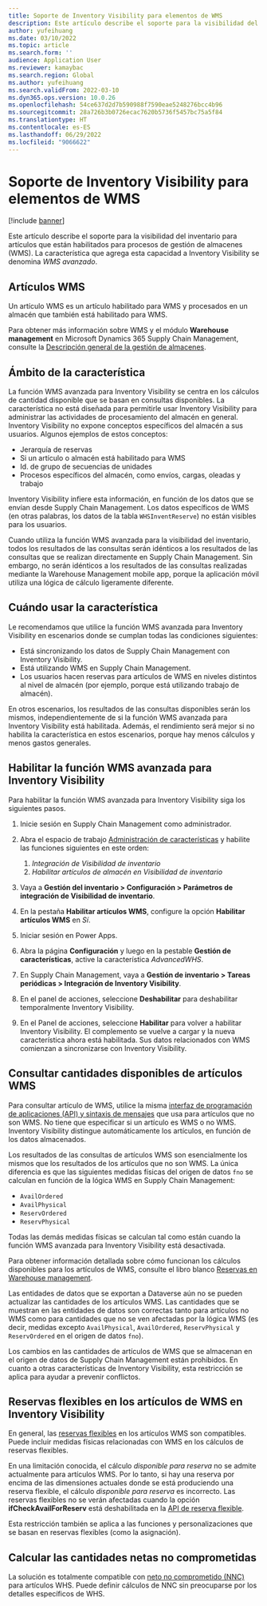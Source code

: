 ```yaml
---
title: Soporte de Inventory Visibility para elementos de WMS
description: Este artículo describe el soporte para la visibilidad del inventario para artículos que están habilitados para procesos de gestión de almacenes (artículos WMS).
author: yufeihuang
ms.date: 03/10/2022
ms.topic: article
ms.search.form: ''
audience: Application User
ms.reviewer: kamaybac
ms.search.region: Global
ms.author: yufeihuang
ms.search.validFrom: 2022-03-10
ms.dyn365.ops.version: 10.0.26
ms.openlocfilehash: 54ce637d2d7b590988f7590eae5248276bcc4b96
ms.sourcegitcommit: 28a726b3b0726ecac7620b5736f5457bc75a5f84
ms.translationtype: HT
ms.contentlocale: es-ES
ms.lasthandoff: 06/29/2022
ms.locfileid: "9066622"
---
```

# <a name="inventory-visibility-support-for-wms-items"></a>Soporte de Inventory Visibility para elementos de WMS

[!include [banner](../includes/banner.md)]

Este artículo describe el soporte para la visibilidad del inventario para artículos que están habilitados para procesos de gestión de almacenes (WMS). La característica que agrega esta capacidad a Inventory Visibility se denomina *WMS avanzado*.

## <a name="wms-items"></a>Artículos WMS

Un artículo WMS es un artículo habilitado para WMS y procesados en un almacén que también está habilitado para WMS.

Para obtener más información sobre WMS y el módulo **Warehouse management** en Microsoft Dynamics 365 Supply Chain Management, consulte la [Descripción general de la gestión de almacenes](../warehousing/warehouse-management-overview.md).

## <a name="scope-of-the-feature"></a>Ámbito de la característica

La función WMS avanzada para Inventory Visibility se centra en los cálculos de cantidad disponible que se basan en consultas disponibles. La característica no está diseñada para permitirle usar Inventory Visibility para administrar las actividades de procesamiento del almacén en general. Inventory Visibility no expone conceptos específicos del almacén a sus usuarios. Algunos ejemplos de estos conceptos:

- Jerarquía de reservas
- Si un artículo o almacén está habilitado para WMS
- Id. de grupo de secuencias de unidades
- Procesos específicos del almacén, como envíos, cargas, oleadas y trabajo

Inventory Visibility infiere esta información, en función de los datos que se envían desde Supply Chain Management. Los datos específicos de WMS (en otras palabras, los datos de la tabla `WHSInventReserve`) no están visibles para los usuarios.

Cuando utiliza la función WMS avanzada para la visibilidad del inventario, todos los resultados de las consultas serán idénticos a los resultados de las consultas que se realizan directamente en Supply Chain Management. Sin embargo, no serán idénticos a los resultados de las consultas realizadas mediante la Warehouse Management mobile app, porque la aplicación móvil utiliza una lógica de cálculo ligeramente diferente.

## <a name="when-to-use-the-feature"></a>Cuándo usar la característica

Le recomendamos que utilice la función WMS avanzada para Inventory Visibility en escenarios donde se cumplan todas las condiciones siguientes:

- Está sincronizando los datos de Supply Chain Management con Inventory Visibility.
- Está utilizando WMS en Supply Chain Management.
- Los usuarios hacen reservas para artículos de WMS en niveles distintos al nivel de almacén (por ejemplo, porque está utilizando trabajo de almacén).

En otros escenarios, los resultados de las consultas disponibles serán los mismos, independientemente de si la función WMS avanzada para Inventory Visibility está habilitada. Además, el rendimiento será mejor si no habilita la característica en estos escenarios, porque hay menos cálculos y menos gastos generales.

## <a name="enable-the-advanced-wms-feature-for-inventory-visibility"></a>Habilitar la función WMS avanzada para Inventory Visibility

Para habilitar la función WMS avanzada para Inventory Visibility siga los siguientes pasos.

1. Inicie sesión en Supply Chain Management como administrador.
1. Abra el espacio de trabajo [Administración de características](../../fin-ops-core/fin-ops/get-started/feature-management/feature-management-overview.md) y habilite las funciones siguientes en este orden:

    1. *Integración de Visibilidad de inventario*
    1. *Habilitar artículos de almacén en Visibilidad de inventario*

1. Vaya a **Gestión del inventario \> Configuración \> Parámetros de integración de Visibilidad de inventario**.
1. En la pestaña **Habilitar artículos WMS**, configure la opción **Habilitar artículos WMS** en *Sí*.
1. Iniciar sesión en Power Apps.
1. Abra la página **Configuración** y luego en la pestable **Gestión de características**, active la característica *AdvancedWHS*.
1. En Supply Chain Management, vaya a **Gestión de inventario \> Tareas periódicas \> Integración de Inventory Visibility**.
1. En el panel de acciones, seleccione **Deshabilitar** para deshabilitar temporalmente Inventory Visibility.
1. En el Panel de acciones, seleccione **Habilitar** para volver a habilitar Inventory Visibility. El complemento se vuelve a cargar y la nueva característica ahora está habilitada. Sus datos relacionados con WMS comienzan a sincronizarse con Inventory Visibility.

## <a name="query-on-hand-quantities-of-wms-items"></a>Consultar cantidades disponibles de artículos WMS

Para consultar artículo de WMS, utilice la misma [interfaz de programación de aplicaciones (API) y sintaxis de mensajes](inventory-visibility-api.md) que usa para artículos que no son WMS. No tiene que especificar si un artículo es WMS o no WMS. Inventory Visibility distingue automáticamente los artículos, en función de los datos almacenados.

Los resultados de las consultas de artículos WMS son esencialmente los mismos que los resultados de los artículos que no son WMS. La única diferencia es que las siguientes medidas físicas del origen de datos `fno` se calculan en función de la lógica WMS en Supply Chain Management:

- `AvailOrdered`
- `AvailPhysical`
- `ReservOrdered`
- `ReservPhysical`

Todas las demás medidas físicas se calculan tal como están cuando la función WMS avanzada para Inventory Visibility está desactivada.

Para obtener información detallada sobre cómo funcionan los cálculos disponibles para los artículos de WMS, consulte el libro blanco [Reservas en Warehouse management](https://www.microsoft.com/download/details.aspx?id=43284).

Las entidades de datos que se exportan a Dataverse aún no se pueden actualizar las cantidades de los artículos WMS. Las cantidades que se muestran en las entidades de datos son correctas tanto para artículos no WMS como para cantidades que no se ven afectadas por la lógica WMS (es decir, medidas excepto `AvailPhysical`, `AvailOrdered`, `ReservPhysical` y `ReservOrdered` en el origen de datos `fno`).

Los cambios en las cantidades de artículos de WMS que se almacenan en el origen de datos de Supply Chain Management están prohibidos. En cuanto a otras características de Inventory Visibility, esta restricción se aplica para ayudar a prevenir conflictos.

## <a name="soft-reservations-on-wms-items-in-inventory-visibility"></a>Reservas flexibles en los artículos de WMS en Inventory Visibility

En general, las [reservas flexibles](inventory-visibility-reservations.md) en los artículos WMS son compatibles. Puede incluir medidas físicas relacionadas con WMS en los cálculos de reservas flexibles. 

En una limitación conocida, el cálculo *disponible para reserva* no se admite actualmente para artículos WMS. Por lo tanto, si hay una reserva por encima de las dimensiones actuales donde se está produciendo una reserva flexible, el cálculo *disponible para reserva* es incorrecto. Las reservas flexibles no se verán afectadas cuando la opción **ifCheckAvailForReserv** está deshabilitada en la [API de reserva flexible](inventory-visibility-api.md#create-one-reservation-event).

Esta restricción también se aplica a las funciones y personalizaciones que se basan en reservas flexibles (como la asignación).

## <a name="calculate-available-to-promise-quantities"></a>Calcular las cantidades netas no comprometidas

La solución es totalmente compatible con [neto no comprometido (NNC)](inventory-visibility-available-to-promise.md) para artículos WHS. Puede definir cálculos de NNC sin preocuparse por los detalles específicos de WHS.
